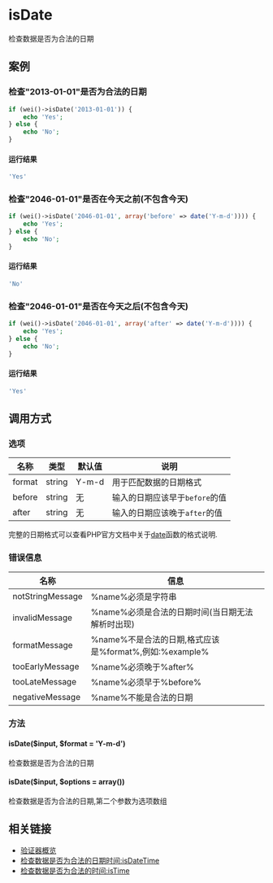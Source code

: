 isDate
======

检查数据是否为合法的日期

案例
----

### 检查"2013-01-01"是否为合法的日期

```php
if (wei()->isDate('2013-01-01')) {
    echo 'Yes';
} else {
    echo 'No';
}
```

#### 运行结果

```php
'Yes'
```

### 检查"2046-01-01"是否在今天之前(不包含今天)

```php
if (wei()->isDate('2046-01-01', array('before' => date('Y-m-d')))) {
    echo 'Yes';
} else {
    echo 'No';
}
```

#### 运行结果

```php
'No'
```

### 检查"2046-01-01"是否在今天之后(不包含今天)

```php
if (wei()->isDate('2046-01-01', array('after' => date('Y-m-d')))) {
    echo 'Yes';
} else {
    echo 'No';
}
```

#### 运行结果

```php
'Yes'
```

调用方式
--------

### 选项

名称    | 类型    | 默认值  | 说明
--------|---------|---------|------
format  | string  | Y-m-d   | 用于匹配数据的日期格式
before  | string  | 无      | 输入的日期应该早于`before`的值
after   | string  | 无      | 输入的日期应该晚于`after`的值

完整的日期格式可以查看PHP官方文档中关于[date](http://php.net/manual/zh/function.date.php)函数的格式说明.

### 错误信息

名称                   | 信息
-----------------------|------
notStringMessage       | %name%必须是字符串
invalidMessage         | %name%必须是合法的日期时间(当日期无法解析时出现)
formatMessage          | %name%不是合法的日期,格式应该是%format%,例如:%example%
tooEarlyMessage        | %name%必须晚于%after%
tooLateMessage         | %name%必须早于%before%
negativeMessage        | %name%不能是合法的日期

### 方法

#### isDate($input, $format = 'Y-m-d')

检查数据是否为合法的日期

#### isDate($input, $options = array())

检查数据是否为合法的日期,第二个参数为选项数组

相关链接
--------

* [验证器概览](../book/validators.md)
* [检查数据是否为合法的日期时间:isDateTime](isDateTime.md)
* [检查数据是否为合法的时间:isTime](isTime.md)